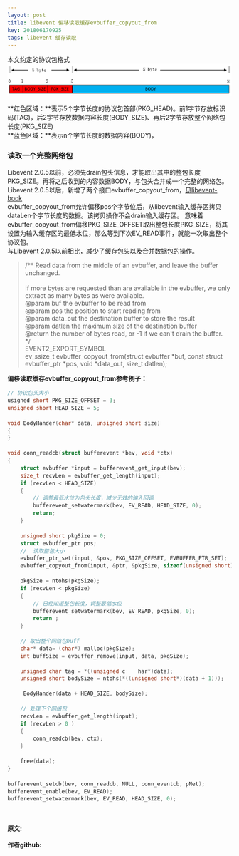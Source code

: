 ```yaml
---
layout: post
title: libevent 偏移读取缓存evbuffer_copyout_from
key: 201806170925
tags: libevent 缓存读取
---
```


本文约定的协议包格式
![](https://raw.githubusercontent.com/lizijie/lizijie.github.io/master/assets/images/2018-06-17-%E5%81%8F%E7%A7%BB%E8%AF%BB%E5%8F%96%E7%BC%93%E5%AD%98evbuffer_copyout_from/libevent_packet_format.png)

**红色区域：**表示5个字节长度的协议包首部(PKG_HEAD)。前1字节存放标识码(TAG)，后2字节存放数据内容长度(BODY_SIZE)、再后2字节存放整个网络包长度(PKG_SIZE)<br>
**蓝色区域：**表示n个字节长度的数据内容(BODY)，

### 读取一个完整网络包
Libevent 2.0.5以前，必须先drain包头信息，才能取出其中的整包长度PKG_SIZE。再将之后收到的内容数据BODY，与包头合并成一个完整的网络包。
Libevent 2.0.5以后，新增了两个接口evbuffer_copyout_from，[见libevent-book](http://www.wangafu.net/~nickm/libevent-book/TOC.html) <br>
evbuffer_copyout_from允许偏移pos个字节位后，从libevent输入缓存区拷贝dataLen个字节长度的数据。该拷贝操作不会drain输入缓存区。
意味着evbuffer_copyout_from偏移PKG_SIZE_OFFSET取出整包长度PKG_SIZE，将其设置为输入缓存区的最低水位，那么等到下次EV_READ事件，就能一次取出整个协议包。<br>
与Libevent 2.0.5以前相比，减少了缓存包头以及合并数据包的操作。<br>

>
> /**
> Read data from the middle of an evbuffer, and leave the buffer unchanged.<br>
> <br>
> If more bytes are requested than are available in the evbuffer, we only extract as many bytes as were available.
> <br>
> @param buf the evbuffer to be read from<br>
> @param pos the position to start reading from<br>
> @param data_out the destination buffer to store the result<br>
> @param datlen the maximum size of the destination buffer<br>
> @return the number of bytes read, or -1 if we can't drain the buffer.<br>
> */<br>
> EVENT2_EXPORT_SYMBOL<br>
> ev_ssize_t evbuffer_copyout_from(struct evbuffer *buf, const struct evbuffer_ptr *pos, void *data_out, size_t datlen);<br>
>

**偏移读取缓存evbuffer_copyout_from参考例子：** <br>
```c
// 协议包头大小
usigned short PKG_SIZE_OFFSET = 3;
unsigned short HEAD_SIZE = 5;

void BodyHander(char* data, unsigned short size)
{
}

void conn_readcb(struct bufferevent *bev, void *ctx)
{
    struct evbuffer *input = bufferevent_get_input(bev);
    size_t recvLen = evbuffer_get_length(input);
    if (recvLen < HEAD_SIZE)
    {
        // 调整最低水位为包头长度，减少无效的输入回调
        bufferevent_setwatermark(bev, EV_READ, HEAD_SIZE, 0);
        return;
    }
    
    unsigned short pkgSize = 0;
    struct evbuffer_ptr pos;
    //  读取整包大小
    evbuffer_ptr_set(input, &pos, PKG_SIZE_OFFSET, EVBUFFER_PTR_SET);
    evbuffer_copyout_from(input, &ptr, &pkgSize, sizeof(unsigned short));

    pkgSize = ntohs(pkgSize);
    if (recvLen < pkgSize)
    {
        // 已经知道整包长度，调整最低水位
        bufferevent_setwatermark(bev, EV_READ, pkgSize, 0);
        return ;
    }

    // 取出整个网络包buff
    char* data= (char*) malloc(pkgSize);
    int buffSize = evbuffer_remove(input, data, pkgSize);

    unsigned char tag = *((unsigned c    har*)data);
    unsigned short bodySize = ntohs(*((unsigned short*)(data + 1)));

     BodyHander(data + HEAD_SIZE, bodySize);

    // 处理下个网络包
    recvLen = evbuffer_get_length(input);
    if (recvLen > 0 )
    {
        conn_readcb(bev, ctx);
    }

    free(data);
}

bufferevent_setcb(bev, conn_readcb, NULL, conn_eventcb, pNet);
bufferevent_enable(bev, EV_READ);
bufferevent_setwatermark(bev, EV_READ, HEAD_SIZE, 0);
```


<br>
<br>
<b>原文:<br>
<https://lizijie.github.io/2018/06/17/libevent-%E5%81%8F%E7%A7%BB%E8%AF%BB%E5%8F%96%E7%BC%93%E5%AD%98evbuffer_copyout_from.html>
<br>
作者github:<br>
<https://github.com/lizijie>
</b>
